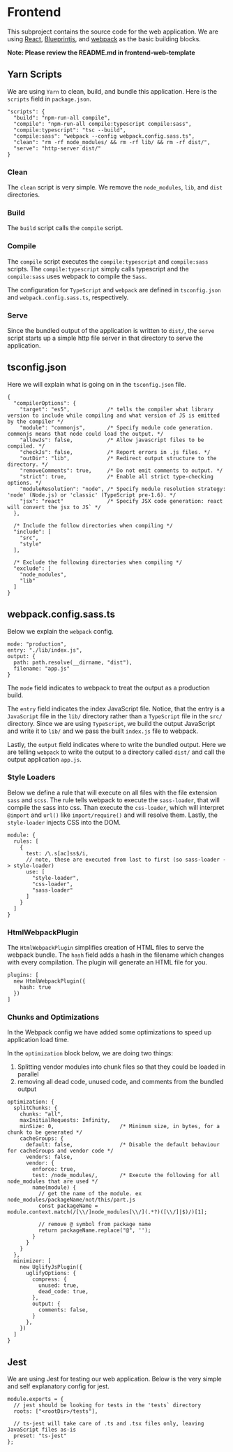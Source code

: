 # Frontend
This subproject contains the source code for the web application. We are using [React](https://reactjs.org/), [Blueprintjs](https://blueprintjs.com/), and [webpack](https://webpack.js.org/) as the basic building blocks.

**Note: Please review the README.md in frontend-web-template**


## Yarn Scripts
We are using `Yarn` to clean, build, and bundle this application. Here is the `scripts` field in `package.json`.

```
"scripts": {
  "build": "npm-run-all compile",
  "compile": "npm-run-all compile:typescript compile:sass",
  "compile:typescript": "tsc --build",
  "compile:sass": "webpack --config webpack.config.sass.ts",
  "clean": "rm -rf node_modules/ && rm -rf lib/ && rm -rf dist/",
  "serve": "http-server dist/"
}
```


### Clean
The `clean` script is very simple. We remove the `node_modules`, `lib`, and `dist` directories.


### Build
The `build` script calls the `compile` script.


### Compile
The `compile` script executes the `compile:typescript` and `compile:sass` scripts. The `compile:typescript` simply calls typescript and the `compile:sass` uses webpack to compile the `Sass`.

The configuration for `TypeScript` and `webpack` are defined in `tsconfig.json` and `webpack.config.sass.ts`, respectively.


### Serve
Since the bundled output of the application is written to `dist/`, the `serve` script starts up a simple http file server in that directory to serve the application.


## tsconfig.json
Here we will explain what is going on in the `tsconfig.json` file.

```
{
  "compilerOptions": {
    "target": "es5",            /* tells the compiler what library version to include while compiling and what version of JS is emitted by the compiler */
    "module": "commonjs",       /* Specify module code generation. commonjs means that node could load the output. */
    "allowJs": false,           /* Allow javascript files to be compiled. */
    "checkJs": false,           /* Report errors in .js files. */
    "outDir": "lib",            /* Redirect output structure to the directory. */
    "removeComments": true,     /* Do not emit comments to output. */
    "strict": true,             /* Enable all strict type-checking options. */
    "moduleResolution": "node", /* Specify module resolution strategy: 'node' (Node.js) or 'classic' (TypeScript pre-1.6). */
    "jsx": "react"              /* Specify JSX code generation: react will convert the jsx to JS` */
  },

  /* Include the follow directories when compiling */
  "include": [
    "src",
    "style"
  ],

  /* Exclude the following directories when compiling */
  "exclude": [
    "node_modules",
    "lib"
  ]
}
```


## webpack.config.sass.ts
Below we explain the `webpack` config.


```
mode: "production",
entry: "./lib/index.js",
output: {
  path: path.resolve(__dirname, "dist"),
  filename: "app.js"
}
```

The `mode` field indicates to webpack to treat the output as a production build.

The `entry` field indicates the index JavaScript file. Notice, that the entry is a `JavaScript` file in the `lib/` directory rather than a `TypeScript` file in the `src/` directory. Since we are using `TypeScript`, we build the output JavaScript and write it to `lib/` and we pass the built `index.js` file to webpack.

Lastly, the `output` field indicates where to write the bundled output. Here we are telling `webpack` to write the output to a directory called `dist/` and call the output application `app.js`.


### Style Loaders
Below we define a rule that will execute on all files with the file extension `sass` and `scss`. The rule tells webpack to execute the `sass-loader`, that will compile the sass into css. Than execute the `css-loader`, which will interpret `@import` and `url()` like `import/require()` and will resolve them. Lastly, the `style-loader` injects CSS into the DOM.

```
module: {
  rules: [
    {
      test: /\.s[ac]ss$/i,
      // note, these are executed from last to first (so sass-loader -> style-loader)
      use: [
        "style-loader",
        "css-loader",
        "sass-loader"
      ]
    }
  ]
}
```


### HtmlWebpackPlugin
The `HtmlWebpackPlugin` simplifies creation of HTML files to serve the webpack bundle. The `hash` field adds a hash in the filename which changes with every compilation. The plugin will generate an HTML file for you.

```
plugins: [
  new HtmlWebpackPlugin({
    hash: true
  })
]
```



### Chunks and Optimizations
In the  Webpack config we have added some optimizations to speed up application load time.


In the `optimization` block below, we are doing two things:

1. Splitting vendor modules into chunk files so that they could be loaded in parallel
2. removing all dead code, unused code, and comments from the bundled output

```
optimization: {
  splitChunks: {
    chunks: "all",
    maxInitialRequests: Infinity,
    minSize: 0,                     /* Minimum size, in bytes, for a chunk to be generated */
    cacheGroups: {
      default: false,               /* Disable the default behaviour for cacheGroups and vendor code */
      vendors: false,
      vendor: {
        enforce: true,
        test: /node_modules/,       /* Execute the following for all node_modules that are used */
        name(module) {
          // get the name of the module. ex node_modules/packageName/not/this/part.js
          const packageName = module.context.match(/[\\/]node_modules[\\/](.*?)([\\/]|$)/)[1];

          // remove @ symbol from package name
          return packageName.replace("@", '');
        }
      }
    }
  },
  minimizer: [
    new UglifyJsPlugin({
      uglifyOptions: {
        compress: {
          unused: true,
          dead_code: true,
        },
        output: {
          comments: false,
        }
      },
    })
  ]
}
```


## Jest
We are using Jest for testing our web application. Below is the very simple and self explanatory config for jest.

```
module.exports = {
  // jest should be looking for tests in the 'tests` directory
  roots: ["<rootDir>/tests"],

  // ts-jest will take care of .ts and .tsx files only, leaving JavaScript files as-is
  preset: "ts-jest"
};
```
